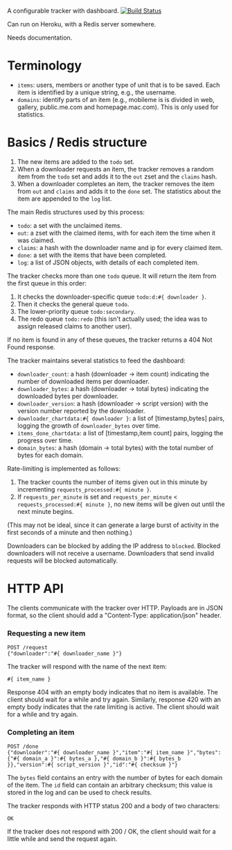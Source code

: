 A configurable tracker with dashboard.  [![Build Status](https://secure.travis-ci.org/ArchiveTeam/universal-tracker.png)](http://travis-ci.org/ArchiveTeam/universal-tracker)

Can run on Heroku, with a Redis server somewhere.

Needs documentation.

Terminology
===========

- `items`: users, members or another type of unit that is to be saved. Each item is identified by a unique string, e.g., the username.
- `domains`: identify parts of an item (e.g., mobileme is is divided in web, gallery, public.me.com and homepage.mac.com). This is only used for statistics.


Basics / Redis structure
========================

1. The new items are added to the `todo` set.
2. When a downloader requests an item, the tracker removes a random item from the `todo` set and adds it to the `out` zset and the `claims` hash.
3. When a downloader completes an item, the tracker removes the item from `out` and `claims` and adds it to the `done` set. The statistics about the item are appended to the `log` list.

The main Redis structures used by this process:

- `todo`: a set with the unclaimed items.
- `out`: a zset with the claimed items, with for each item the time when it was claimed.
- `claims`: a hash with the downloader name and ip for every claimed item.
- `done`: a set with the items that have been completed.
- `log`: a list of JSON objects, with details of each completed item.

The tracker checks more than one `todo` queue. It will return the item from the first queue in this order:

1. It checks the downloader-specific queue `todo:d:#{ downloader }`.
2. Then it checks the general queue `todo`.
3. The lower-priority queue `todo:secondary`.
4. The redo queue `todo:redo` (this isn't actually used; the idea was to assign released claims to another user).

If no item is found in any of these queues, the tracker returns a 404 Not Found response.

The tracker maintains several statistics to feed the dashboard:

- `downloader_count`: a hash (downloader -> item count) indicating the number of downloaded items per downloader.
- `downloader_bytes`: a hash (downloader -> total bytes) indicating the downloaded bytes per downloader.
- `downloader_version`: a hash (downloader -> script version) with the version number reported by the downloader.
- `downloader_chartdata:#{ downloader }`: a list of [timestamp,bytes] pairs, logging the growth of `downloader_bytes` over time.
- `items_done_chartdata`: a list of [timestamp,item count] pairs, logging the progress over time.
- `domain_bytes`: a hash (domain -> total bytes) with the total number of bytes for each domain.

Rate-limiting is implemented as follows:

1. The tracker counts the number of items given out in this minute by incrementing `requests_processed:#{ minute }`.
2. If `requests_per_minute` is set and `requests_per_minute` < `requests_processed:#{ minute }`, no new items will be given out until the next minute begins.

(This may not be ideal, since it can generate a large burst of activity in the first seconds of a minute and then nothing.)

Downloaders can be blocked by adding the IP address to `blocked`. Blocked downloaders will not receive a username. Downloaders that send invalid requests will be blocked automatically.


HTTP API
========

The clients communicate with the tracker over HTTP. Payloads are in JSON format, so the client should add a "Content-Type: application/json" header.

### Requesting a new item

    POST /request
    {"downloader":"#{ downloader_name }"}

The tracker will respond with the name of the next item:

    #{ item_name }

Response 404 with an empty body indicates that no item is available. The client should wait for a while and try again. Similarly, response 420 with an empty body indicates that the rate limiting is active. The client should wait for a while and try again.

### Completing an item

    POST /done
    {"downloader":"#{ downloader_name }","item":"#{ item_name }","bytes":{"#{ domain_a }":#{ bytes_a },"#{ domain_b }":#{ bytes_b }},"version":#{ script_version }","id":"#{ checksum }"}

The `bytes` field contains an entry with the number of bytes for each domain of the item. The `id` field can contain an arbitrary checksum; this value is stored in the log and can be used to check results.

The tracker responds with HTTP status 200 and a body of two characters:

    OK

If the tracker does not respond with 200 / OK, the client should wait for a little while and send the request again.

